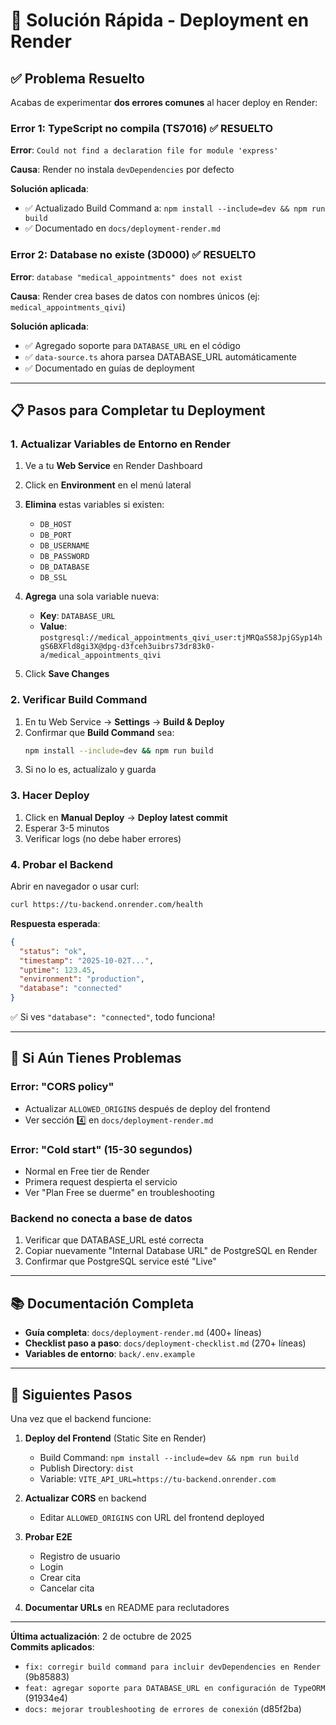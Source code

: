 # 🚀 Solución Rápida - Deployment en Render

## ✅ Problema Resuelto

Acabas de experimentar **dos errores comunes** al hacer deploy en Render:

### Error 1: TypeScript no compila (TS7016) ✅ RESUELTO

**Error**: `Could not find a declaration file for module 'express'`

**Causa**: Render no instala `devDependencies` por defecto

**Solución aplicada**:

- ✅ Actualizado Build Command a: `npm install --include=dev && npm run build`
- ✅ Documentado en `docs/deployment-render.md`

### Error 2: Database no existe (3D000) ✅ RESUELTO

**Error**: `database "medical_appointments" does not exist`

**Causa**: Render crea bases de datos con nombres únicos (ej: `medical_appointments_qivi`)

**Solución aplicada**:

- ✅ Agregado soporte para `DATABASE_URL` en el código
- ✅ `data-source.ts` ahora parsea DATABASE_URL automáticamente
- ✅ Documentado en guías de deployment

---

## 📋 Pasos para Completar tu Deployment

### 1. Actualizar Variables de Entorno en Render

1. Ve a tu **Web Service** en Render Dashboard
2. Click en **Environment** en el menú lateral
3. **Elimina** estas variables si existen:
   - `DB_HOST`
   - `DB_PORT`
   - `DB_USERNAME`
   - `DB_PASSWORD`
   - `DB_DATABASE`
   - `DB_SSL`
4. **Agrega** una sola variable nueva:

   - **Key**: `DATABASE_URL`
   - **Value**: `postgresql://medical_appointments_qivi_user:tjMRQaS58JpjGSyp14hgS6BXFld8gi3X@dpg-d3fceh3uibrs73dr83k0-a/medical_appointments_qivi`

5. Click **Save Changes**

### 2. Verificar Build Command

1. En tu Web Service → **Settings** → **Build & Deploy**
2. Confirmar que **Build Command** sea:
   ```bash
   npm install --include=dev && npm run build
   ```
3. Si no lo es, actualízalo y guarda

### 3. Hacer Deploy

1. Click en **Manual Deploy** → **Deploy latest commit**
2. Esperar 3-5 minutos
3. Verificar logs (no debe haber errores)

### 4. Probar el Backend

Abrir en navegador o usar curl:

```bash
curl https://tu-backend.onrender.com/health
```

**Respuesta esperada**:

```json
{
  "status": "ok",
  "timestamp": "2025-10-02T...",
  "uptime": 123.45,
  "environment": "production",
  "database": "connected"
}
```

✅ Si ves `"database": "connected"`, todo funciona!

---

## 🔧 Si Aún Tienes Problemas

### Error: "CORS policy"

- Actualizar `ALLOWED_ORIGINS` después de deploy del frontend
- Ver sección 4️⃣ en `docs/deployment-render.md`

### Error: "Cold start" (15-30 segundos)

- Normal en Free tier de Render
- Primera request despierta el servicio
- Ver "Plan Free se duerme" en troubleshooting

### Backend no conecta a base de datos

1. Verificar que DATABASE_URL esté correcta
2. Copiar nuevamente "Internal Database URL" de PostgreSQL en Render
3. Confirmar que PostgreSQL service esté "Live"

---

## 📚 Documentación Completa

- **Guía completa**: `docs/deployment-render.md` (400+ líneas)
- **Checklist paso a paso**: `docs/deployment-checklist.md` (270+ líneas)
- **Variables de entorno**: `back/.env.example`

---

## 🎉 Siguientes Pasos

Una vez que el backend funcione:

1. **Deploy del Frontend** (Static Site en Render)

   - Build Command: `npm install --include=dev && npm run build`
   - Publish Directory: `dist`
   - Variable: `VITE_API_URL=https://tu-backend.onrender.com`

2. **Actualizar CORS** en backend

   - Editar `ALLOWED_ORIGINS` con URL del frontend deployed

3. **Probar E2E**

   - Registro de usuario
   - Login
   - Crear cita
   - Cancelar cita

4. **Documentar URLs** en README para reclutadores

---

**Última actualización**: 2 de octubre de 2025  
**Commits aplicados**:

- `fix: corregir build command para incluir devDependencies en Render` (9b85883)
- `feat: agregar soporte para DATABASE_URL en configuración de TypeORM` (91934e4)
- `docs: mejorar troubleshooting de errores de conexión` (d85f2ba)
